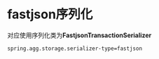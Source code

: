 # fastjson序列化
对应使用序列化类为**FastjsonTransactionSerializer**   
```properties
spring.agg.storage.serializer-type=fastjson
```
